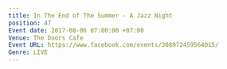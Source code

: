 ```yaml
---
title: In The End of The Summer - A Jazz Night
position: 47
Event date: 2017-08-06 07:00:00 +07:00
Venue: The Doors Cafe
Event URL: https://www.facebook.com/events/308972459564015/
Genre: LIVE
---
```


